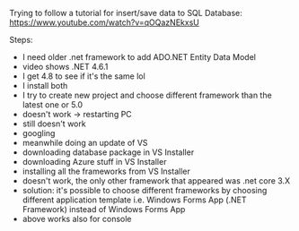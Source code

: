Trying to follow a tutorial for insert/save data to SQL Database: https://www.youtube.com/watch?v=qOQazNEkxsU

Steps:
- I need older .net framework to add ADO.NET Entity Data Model
- video shows .NET 4.6.1
- I get 4.8 to see if it's the same lol
- I install both
- I try to create new project and choose different framework than the latest one or 5.0
- doesn't work -> restarting PC 
- still doesn't work
- googling
- meanwhile doing an update of VS
- downloading database package in VS Installer
- downloading Azure stuff in VS Installer
- installing all the frameworks from VS Installer
- doesn't work, the only other framework that appeared was .net core 3.X
- solution: it's possible to choose different frameworks by choosing different application template i.e. Windows Forms App (.NET Framework) instead of Windows Forms App
- above works also for console
